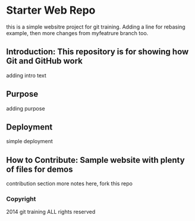 # Starter Web Repo

this is a simple websitre project for git training.  Adding a line
for rebasing example, then
more changes from myfeatrure branch too.

## Introduction: This repository is for showing how Git and GitHub work
adding intro text

## Purpose
adding purpose

## Deployment
simple deployment

## How to Contribute: Sample website with plenty of files for demos
contribution section
more notes here, fork this repo

### Copyright

2014 git training ALL rights reserved
